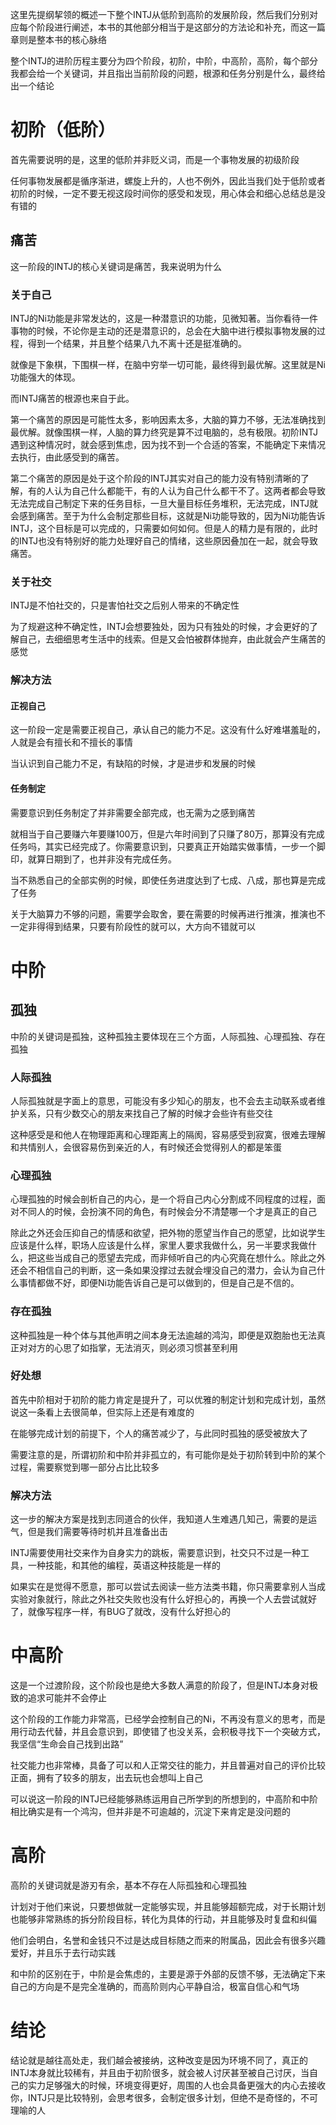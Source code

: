 这里先提纲挈领的概述一下整个INTJ从低阶到高阶的发展阶段，然后我们分别对应每个阶段进行阐述，本书的其他部分相当于是这部分的方法论和补充，而这一篇章则是整本书的核心脉络

整个INTJ的进阶历程主要分为四个阶段，初阶，中阶，中高阶，高阶，每个部分我都会给一个关键词，并且指出当前阶段的问题，根源和任务分别是什么，最终给出一个结论

# 初阶（低阶）

首先需要说明的是，这里的低阶并非贬义词，而是一个事物发展的初级阶段

任何事物发展都是循序渐进，螺旋上升的，人也不例外，因此当我们处于低阶或者初阶的时候，一定不要无视这段时间你的感受和发现，用心体会和细心总结总是没有错的

## 痛苦

这一阶段的INTJ的核心关键词是痛苦，我来说明为什么

### 关于自己

INTJ的Ni功能是非常发达的，这是一种潜意识的功能，见微知著。当你看待一件事物的时候，不论你是主动的还是潜意识的，总会在大脑中进行模拟事物发展的过程，得到一个结果，并且整个结果八九不离十还是挺准确的。

就像是下象棋，下围棋一样，在脑中穷举一切可能，最终得到最优解。这里就是Ni功能强大的体现。

而INTJ痛苦的根源也来自于此。

第一个痛苦的原因是可能性太多，影响因素太多，大脑的算力不够，无法准确找到最优解。就像围棋一样，人脑的算力终究是算不过电脑的，总有极限。初阶INTJ遇到这种情况时，就会感到焦虑，因为找不到一个合适的答案，不能确定下来情况去执行，由此感受到的痛苦。

第二个痛苦的原因是处于这个阶段的INTJ其实对自己的能力没有特别清晰的了解，有的人认为自己什么都能干，有的人认为自己什么都干不了。这两者都会导致无法完成自己制定下来的任务目标，一旦大量目标任务堆积，无法完成，INTJ就会感到痛苦。至于为什么会制定那些目标，这就是Ni功能导致的，因为Ni功能告诉INTJ，这个目标是可以完成的，只需要如何如何。但是人的精力是有限的，此时的INTJ也没有特别好的能力处理好自己的情绪，这些原因叠加在一起，就会导致痛苦。
### 关于社交

INTJ是不怕社交的，只是害怕社交之后别人带来的不确定性

为了规避这种不确定性，INTJ会想要独处，因为只有独处的时候，才会更好的了解自己，去细细思考生活中的线索。但是又会怕被群体抛弃，由此就会产生痛苦的感觉

### 解决方法

#### 正视自己

这一阶段一定是需要正视自己，承认自己的能力不足。这没有什么好难堪羞耻的，人就是会有擅长和不擅长的事情

当认识到自己能力不足，有缺陷的时候，才是进步和发展的时候

#### 任务制定

需要意识到任务制定了并非需要全部完成，也无需为之感到痛苦

就相当于自己要赚六年要赚100万，但是六年时间到了只赚了80万，那算没有完成任务吗，其实已经完成了。你需要意识到，只要真正开始踏实做事情，一步一个脚印，就算日期到了，也并非没有完成任务。

当不熟悉自己的全部实例的时候，即使任务进度达到了七成、八成，那也算是完成了任务

关于大脑算力不够的问题，需要学会取舍，要在需要的时候再进行推演，推演也不一定非得得到结果，只要有阶段性的就可以，大方向不错就可以

# 中阶

## 孤独

中阶的关键词是孤独，这种孤独主要体现在三个方面，人际孤独、心理孤独、存在孤独
### 人际孤独

人际孤独就是字面上的意思，可能没有多少知心的朋友，也不会去主动联系或者维护关系，只有少数交心的朋友来找自己了解的时候才会些许有些交往

这种感受是和他人在物理距离和心理距离上的隔阂，容易感受到寂寞，很难去理解和共情别人，会很容易伤到亲近的人，有时候还会觉得别人的都是笨蛋

### 心理孤独

心理孤独的时候会剖析自己的内心，是一个将自己内心分割成不同程度的过程，面对不同人的时候，会扮演不同的角色，有时候会分不清楚哪一个才是真正的自己

除此之外还会压抑自己的情感和欲望，把外物的愿望当作自己的愿望，比如说学生应该是什么样，职场人应该是什么样，家里人要求我做什么，另一半要求我做什么，把这些当成自己的愿望去完成，而非倾听自己的内心究竟在想什么。除此之外还会不相信自己的判断，这一条如果没撑过去就会埋没自己的潜力，会认为自己什么事情都做不好，即便Ni功能告诉自己是可以做到的，但是自己是不信的。

### 存在孤独

这种孤独是一种个体与其他声明之间本身无法逾越的鸿沟，即便是双胞胎也无法真正对对方的心思了如指掌，无法消灭，则必须习惯甚至利用

### 好处想

首先中阶相对于初阶的能力肯定是提升了，可以优雅的制定计划和完成计划，虽然说这一条看上去很简单，但实际上还是有难度的

在能够完成计划的前提下，个人的痛苦减少了，与此同时孤独的感受被放大了

需要注意的是，所谓初阶和中阶并非孤立的，有可能你是处于初阶转到中阶的某个过程，需要察觉到哪一部分占比比较多

### 解决方法

这一步的解决方案是找到志同道合的伙伴，我知道人生难遇几知己，需要的是运气，但是我们需要等待时机并且准备出击

INTJ需要使用社交来作为自身实力的跳板，需要意识到，社交只不过是一种工具，一种技能，和其他的编程，英语这种技能是一样的

如果实在是觉得不愿意，那可以尝试去阅读一些方法类书籍，你只需要拿别人当成实验对象就行，除此之外社交失败也没有什么好担心的，再换一个人去尝试就好了，就像写程序一样，有BUG了就改，没有什么好担心的

# 中高阶

这是一个过渡阶段，这个阶段也是绝大多数人满意的阶段了，但是INTJ本身对极致的追求可能并不会停止

这个阶段的工作能力非常高，已经学会控制自己的Ni，不再没有意义的思考，而是用行动去代替，并且会意识到，即使错了也没关系，会积极寻找下一个突破方式，我坚信“生命会自己找到出路”

社交能力也非常棒，具备了可以和人正常交往的能力，并且普遍对自己的评价比较正面，拥有了较多的朋友，出去玩也会想叫上自己

可以说这一阶段的INTJ已经能够熟练运用自己所学到的所想到的，中高阶和中阶相比确实是有一个鸿沟，但并非是不可逾越的，沉淀下来肯定是没问题的

# 高阶

高阶的关键词就是游刃有余，基本不存在人际孤独和心理孤独

计划对于他们来说，只要想做就一定能够实现，并且能够超额完成，对于长期计划也能够非常熟练的拆分阶段目标，转化为具体的行动，并且能够及时复盘和纠偏

他们会明白，名誉和金钱只不过是达成目标随之而来的附属品，因此会有很多兴趣爱好，并且乐于去行动实践

和中阶的区别在于，中阶是会焦虑的，主要是源于外部的反馈不够，无法确定下来自己的方向是不是完全准确的，而高阶则内心平静自洽，极富自信心和气场

# 结论

结论就是越往高处走，我们越会被接纳，这种改变是因为环境不同了，真正的INTJ本身就比较稀有，并且由于初阶很多，就会被人讨厌甚至被自己讨厌，当自己的实力足够强大的时候，环境变得更好，周围的人也会具备更强大的内心去接收你，INTJ只是比较特别，会思考很多，会制定很多计划，但绝不是奇怪的，不可理喻的人